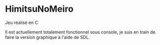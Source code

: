 # HimitsuNoMeiro
Jeu réalisé en C

Il est actuellement totalement fonctionnel sous console, je suis en train de faire la version graphique à l'aide de SDL.

